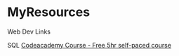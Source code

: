 # MyResources


Web Dev Links


SQL 
[Codeacademy Course  - Free 5hr self-paced course](https://www.codecademy.com/enrolled/courses/learn-sql)

